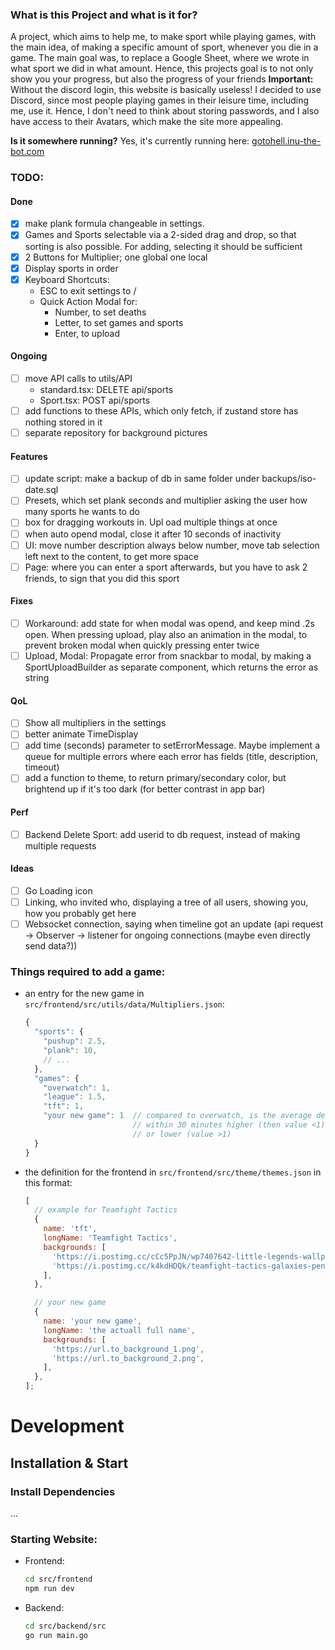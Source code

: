 ### What is this Project and what is it for?

A project, which aims to help me, to make sport while playing games, with the main idea, of
making a specific amount of sport, whenever you die in a game.
The main goal was, to replace a Google Sheet, where we wrote in what sport we did
in what amount. Hence, this projects goal is to not only show you your progress, but also the
progress of your friends
**Important:** Without the discord login, this website is basically useless! I decided to use
Discord, since most people playing games in their leisure time, including me, use it. Hence, I don't need
to think about storing passwords, and I also have access to their Avatars, which make the site more appealing.

**Is it somewhere running?**
Yes, it's currently running here: [gotohell.inu-the-bot.com](https://gotohell.inu-the-bot.com)

### TODO:

#### Done

- [x] make plank formula changeable in settings.
- [x] Games and Sports selectable via a 2-sided drag and drop, so that sorting is also possible. For adding, selecting it should be sufficient
- [x] 2 Buttons for Multiplier; one global one local
- [x] Display sports in order
- [x] Keyboard Shortcuts:
  - ESC to exit settings to /
  - Quick Action Modal for:
    - Number, to set deaths
    - Letter, to set games and sports
    - Enter, to upload

#### Ongoing

- [ ] move API calls to utils/API
  - standard.tsx: DELETE api/sports
  - Sport.tsx: POST api/sports
- [ ] add functions to these APIs, which only fetch, if zustand store has nothing stored in it
- [ ] separate repository for background pictures

#### Features

- [ ] update script: make a backup of db in same folder under backups/iso-date.sql
- [ ] Presets, which set plank seconds and multiplier asking the user how many sports he wants to do
- [ ] box for dragging workouts in. Upl oad multiple things at once
- [ ] when auto opend modal, close it after 10 seconds of inactivity
- [ ] UI: move number description always below number, move tab selection left next to the content, to get more space
- [ ] Page: where you can enter a sport afterwards, but you have to ask 2 friends, to sign that you did this sport

#### Fixes

- [ ] Workaround: add state for when modal was opend, and keep mind .2s open. When pressing upload, play also an animation in the modal, to prevent broken modal when quickly pressing enter twice
- [ ] Upload, Modal: Propagate error from snackbar to modal, by making a SportUploadBuilder as separate component, which returns the error as string

#### QoL

- [ ] Show all multipliers in the settings
- [ ] better animate TimeDisplay
- [ ] add time (seconds) parameter to setErrorMessage. Maybe implement a queue for multiple errors where each error has fields (title, description, timeout)
- [ ] add a function to theme, to return primary/secondary color, but brightend up if it's too dark (for better contrast in app bar)

#### Perf

- [ ] Backend Delete Sport: add userid to db request, instead of making multiple requests

#### Ideas

- [ ] Go Loading icon
- [ ] Linking, who invited who, displaying a tree of all users, showing you, how you probably get here
- [ ] Websocket connection, saying when timeline got an update (api request -> Observer -> listener for ongoing connections (maybe even directly send data?))

### Things required to add a game:

- an entry for the new game in `src/frontend/src/utils/data/Multipliers.json`:

  ```js
  {
    "sports": {
      "pushup": 2.5,
      "plank": 10,
      // ...
    },
    "games": {
      "overwatch": 1,
      "league": 1.5,
      "tft": 1,
      "your new game": 1  // compared to overwatch, is the average death amount
                          // within 30 minutes higher (then value <1)
                          // or lower (value >1)
    }
  }
  ```

- the definition for the frontend in `src/frontend/src/theme/themes.json` in this format:

  ```js
  [
    // example for Teamfight Tactics
    {
      name: 'tft',
      longName: 'Teamfight Tactics',
      backgrounds: [
        'https://i.postimg.cc/cCc5PpJN/wp7407642-little-legends-wallpapers.jpg',
        'https://i.postimg.cc/k4kdHDQk/teamfight-tactics-galaxies-penguin-featherknight-uhdpaper-com-4-K-7-1270.jpg',
      ],
    },

    // your new game
    {
      name: 'your new game',
      longName: 'the actuall full name',
      backgrounds: [
        'https://url.to_background_1.png',
        'https://url.to_background_2.png',
      ],
    },
  ];
  ```

# Development

## Installation & Start

### Install Dependencies

...

### Starting Website:

- Frontend:
  ```bash
  cd src/frontend
  npm run dev
  ```
- Backend:
  ```bash
  cd src/backend/src
  go run main.go
  ```
